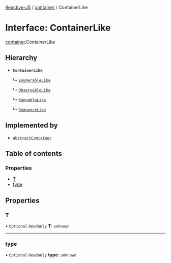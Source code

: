 [Reactive-JS](../README.md) / [container](../modules/container.md) / ContainerLike

# Interface: ContainerLike

[container](../modules/container.md).ContainerLike

## Hierarchy

- **`ContainerLike`**

  ↳ [`EnumerableLike`](enumerable.EnumerableLike.md)

  ↳ [`ObservableLike`](observable.ObservableLike.md)

  ↳ [`RunnableLike`](runnable.RunnableLike.md)

  ↳ [`SequenceLike`](sequence.SequenceLike.md)

## Implemented by

- [`AbstractContainer`](../classes/container.AbstractContainer.md)

## Table of contents

### Properties

- [T](container.ContainerLike.md#t)
- [type](container.ContainerLike.md#type)

## Properties

### T

• `Optional` `Readonly` **T**: `unknown`

___

### type

• `Optional` `Readonly` **type**: `unknown`
